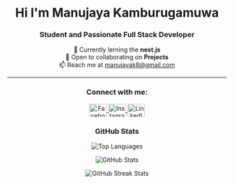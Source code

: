 <h1 align="center">Hi I'm Manujaya Kamburugamuwa</h1>
<h3 align="center" font-size="20">Student and Passionate Full Stack Developer</h3>

<p align="center">
  🌱 Currently lerning the <strong>nest.js</strong><br>
  🤝 Open to collaborating on <strong>Projects</strong><br>
  📫 Reach me at <a href="mailto:manujayak8@gmail.com">manujayak8@gmail.com</a>
</p>

---

<h3 align="center">Connect with me:</h3>
<p align="center">
  <a href="https://fb.com/manujaya kamburugamuwa" target="_blank">
    <img align="center" src="https://raw.githubusercontent.com/rahuldkjain/github-profile-readme-generator/master/src/images/icons/Social/facebook.svg" alt="Facebook" height="30" width="40" />
  </a>
  <a href="https://instagram.com/manuwa__viii" target="_blank">
    <img align="center" src="https://raw.githubusercontent.com/rahuldkjain/github-profile-readme-generator/master/src/images/icons/Social/instagram.svg" alt="Instagram" height="30" width="40" />
  </a>
  <a href="https://linkedin.com/in/manujayak" target="_blank">
    <img align="center" src="https://raw.githubusercontent.com/rahuldkjain/github-profile-readme-generator/master/src/images/icons/Social/linked-in-alt.svg" alt="LinkedIn" height="30" width="40" />
  </a>
</p>

<h3 align="center">GitHub Stats</h3>
<p align="center">
  <img src="https://github-readme-stats.vercel.app/api/top-langs?username=manujayak-hub&show_icons=true&locale=en&layout=compact" alt="Top Languages" />
</p>
<p align="center">
  <img src="https://github-readme-stats.vercel.app/api?username=manujayak-hub&show_icons=true&locale=en" alt="GitHub Stats" />
</p>
<p align="center">
  <img src="https://github-readme-streak-stats.herokuapp.com/?user=manujayak-hub" alt="GitHub Streak Stats" />
</p>
